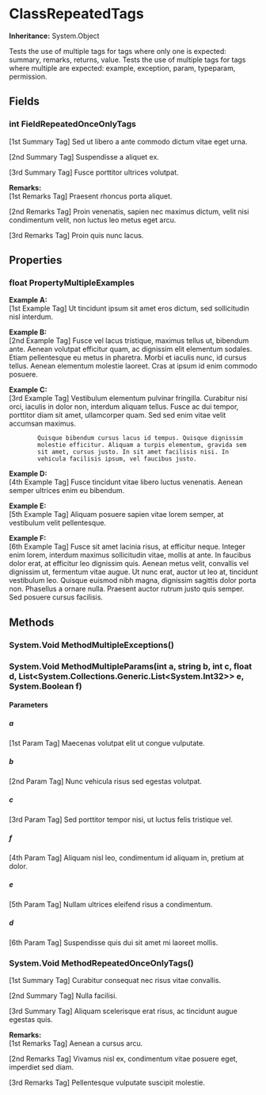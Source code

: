 # ClassRepeatedTags

**Inheritance:** System.Object  
  
Tests the use of multiple tags for tags where only one is expected: summary, remarks, returns, value.
            Tests the use of multiple tags for tags where multiple are expected: example, exception, param, typeparam, permission.

## Fields

### int FieldRepeatedOnceOnlyTags

[1st Summary Tag] Sed ut libero a ante commodo dictum vitae eget urna.

[2nd Summary Tag] Suspendisse a aliquet ex.

[3rd Summary Tag] Fusce porttitor ultrices volutpat.

**Remarks:**  
[1st Remarks Tag] Praesent rhoncus porta aliquet.

[2nd Remarks Tag] Proin venenatis, sapien nec maximus dictum, velit nisi condimentum velit, non luctus leo metus eget arcu.

[3rd Remarks Tag] Proin quis nunc lacus.

## Properties

### float PropertyMultipleExamples

**Example A:**  
[1st Example Tag] Ut tincidunt ipsum sit amet eros dictum, sed sollicitudin nisl interdum.

**Example B:**  
[2nd Example Tag] Fusce vel lacus tristique, maximus tellus ut, bibendum ante. Aenean volutpat efficitur quam, ac dignissim elit elementum sodales. Etiam pellentesque eu metus in pharetra. Morbi et iaculis nunc, id cursus tellus. Aenean elementum molestie laoreet. Cras at ipsum id enim commodo posuere.

**Example C:**  
[3rd Example Tag] Vestibulum elementum pulvinar fringilla. 
            Curabitur nisi orci, iaculis in dolor non, interdum aliquam 
            tellus. Fusce ac dui tempor, porttitor diam sit amet, 
            ullamcorper quam. Sed sed enim vitae velit accumsan maximus. 
            
            Quisque bibendum cursus lacus id tempus. Quisque dignissim 
            molestie efficitur. Aliquam a turpis elementum, gravida sem 
            sit amet, cursus justo. In sit amet facilisis nisi. In 
            vehicula facilisis ipsum, vel faucibus justo.

**Example D:**  
[4th Example Tag] Fusce tincidunt vitae libero luctus venenatis. Aenean semper ultrices enim eu bibendum.

**Example E:**  
[5th Example Tag] Aliquam posuere sapien vitae lorem semper, at vestibulum velit pellentesque.

**Example F:**  
[6th Example Tag] Fusce sit amet lacinia risus, at efficitur neque. Integer enim lorem, interdum maximus sollicitudin vitae, mollis at ante. In faucibus dolor erat, at efficitur leo dignissim quis. Aenean metus velit, convallis vel dignissim ut, fermentum vitae augue. Ut nunc erat, auctor ut leo at, tincidunt vestibulum leo. Quisque euismod nibh magna, dignissim sagittis dolor porta non. Phasellus a ornare nulla. Praesent auctor rutrum justo quis semper. Sed posuere cursus facilisis.

## Methods

### System.Void MethodMultipleExceptions()

### System.Void MethodMultipleParams(int a, string b, int c, float d, List<System.Collections.Generic.List<System.Int32>> e, System.Boolean f)

#### Parameters

##### a

[1st Param Tag] Maecenas volutpat elit ut congue vulputate.

##### b

[2nd Param Tag] Nunc vehicula risus sed egestas volutpat.

##### c

[3rd Param Tag] Sed porttitor tempor nisi, ut luctus felis tristique vel.

##### f

[4th Param Tag] Aliquam nisl leo, condimentum id aliquam in, pretium at dolor.

##### e

[5th Param Tag] Nullam ultrices eleifend risus a condimentum.

##### d

[6th Param Tag] Suspendisse quis dui sit amet mi laoreet mollis.

### System.Void MethodRepeatedOnceOnlyTags()

[1st Summary Tag] Curabitur consequat nec risus vitae convallis.

[2nd Summary Tag] Nulla facilisi.

[3rd Summary Tag] Aliquam scelerisque erat risus, ac tincidunt augue egestas quis.

**Remarks:**  
[1st Remarks Tag] Aenean a cursus arcu.

[2nd Remarks Tag] Vivamus nisl ex, condimentum vitae posuere eget, imperdiet sed diam.

[3rd Remarks Tag] Pellentesque vulputate suscipit molestie.


